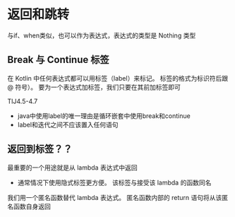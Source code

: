 # 返回和跳转

与if、when类似，也可以作为表达式，表达式的类型是 Nothing 类型

## Break 与 Continue 标签

在 Kotlin 中任何表达式都可以用标签（label）来标记。 标签的格式为标识符后跟 @ 符号）。 要为⼀个表达式加标签，我们只要在其前加标签即可

TIJ4.5-4.7
+ java中使用label的唯一理由是循环嵌套中使用break和continue
+ label和迭代之间不应该置入任何语句

## 返回到标签？？

最重要的一个用途就是从 lambda 表达式中返回

+ 通常情况下使用隐式标签更方便。 该标签与接受该 lambda 的函数同名

我们用一个匿名函数替代 lambda 表达式。 匿名函数内部的 return 语句将从该匿名函数自身返回